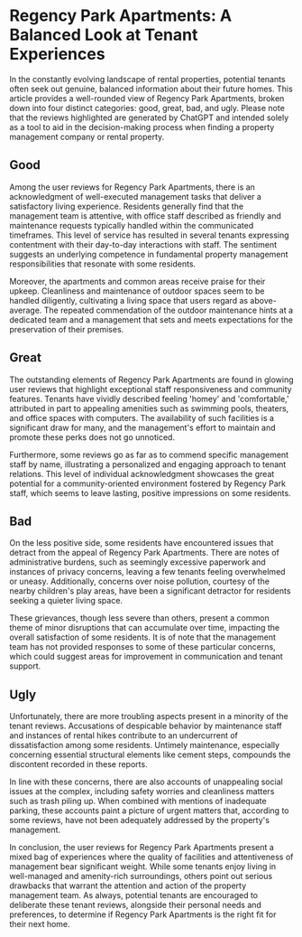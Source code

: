 # Regency Park Apartments: A Balanced Look at Tenant Experiences

In the constantly evolving landscape of rental properties, potential tenants often seek out genuine, balanced information about their future homes. This article provides a well-rounded view of Regency Park Apartments, broken down into four distinct categories: good, great, bad, and ugly. Please note that the reviews highlighted are generated by ChatGPT and intended solely as a tool to aid in the decision-making process when finding a property management company or rental property.

## Good
Among the user reviews for Regency Park Apartments, there is an acknowledgment of well-executed management tasks that deliver a satisfactory living experience. Residents generally find that the management team is attentive, with office staff described as friendly and maintenance requests typically handled within the communicated timeframes. This level of service has resulted in several tenants expressing contentment with their day-to-day interactions with staff. The sentiment suggests an underlying competence in fundamental property management responsibilities that resonate with some residents.

Moreover, the apartments and common areas receive praise for their upkeep. Cleanliness and maintenance of outdoor spaces seem to be handled diligently, cultivating a living space that users regard as above-average. The repeated commendation of the outdoor maintenance hints at a dedicated team and a management that sets and meets expectations for the preservation of their premises.

## Great
The outstanding elements of Regency Park Apartments are found in glowing user reviews that highlight exceptional staff responsiveness and community features. Tenants have vividly described feeling 'homey' and 'comfortable,' attributed in part to appealing amenities such as swimming pools, theaters, and office spaces with computers. The availability of such facilities is a significant draw for many, and the management's effort to maintain and promote these perks does not go unnoticed.

Furthermore, some reviews go as far as to commend specific management staff by name, illustrating a personalized and engaging approach to tenant relations. This level of individual acknowledgment showcases the great potential for a community-oriented environment fostered by Regency Park staff, which seems to leave lasting, positive impressions on some residents.

## Bad
On the less positive side, some residents have encountered issues that detract from the appeal of Regency Park Apartments. There are notes of administrative burdens, such as seemingly excessive paperwork and instances of privacy concerns, leaving a few tenants feeling overwhelmed or uneasy. Additionally, concerns over noise pollution, courtesy of the nearby children's play areas, have been a significant detractor for residents seeking a quieter living space.

These grievances, though less severe than others, present a common theme of minor disruptions that can accumulate over time, impacting the overall satisfaction of some residents. It is of note that the management team has not provided responses to some of these particular concerns, which could suggest areas for improvement in communication and tenant support.

## Ugly
Unfortunately, there are more troubling aspects present in a minority of the tenant reviews. Accusations of despicable behavior by maintenance staff and instances of rental hikes contribute to an undercurrent of dissatisfaction among some residents. Untimely maintenance, especially concerning essential structural elements like cement steps, compounds the discontent recorded in these reports.

In line with these concerns, there are also accounts of unappealing social issues at the complex, including safety worries and cleanliness matters such as trash piling up. When combined with mentions of inadequate parking, these accounts paint a picture of urgent matters that, according to some reviews, have not been adequately addressed by the property's management.

In conclusion, the user reviews for Regency Park Apartments present a mixed bag of experiences where the quality of facilities and attentiveness of management bear significant weight. While some tenants enjoy living in well-managed and amenity-rich surroundings, others point out serious drawbacks that warrant the attention and action of the property management team. As always, potential tenants are encouraged to deliberate these tenant reviews, alongside their personal needs and preferences, to determine if Regency Park Apartments is the right fit for their next home.